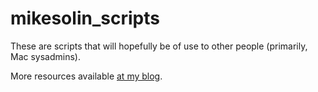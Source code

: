 mikesolin_scripts
=============

These are scripts that will hopefully be of use to other people (primarily, Mac sysadmins).

More resources available [at my blog](http://mikesolin.com).
